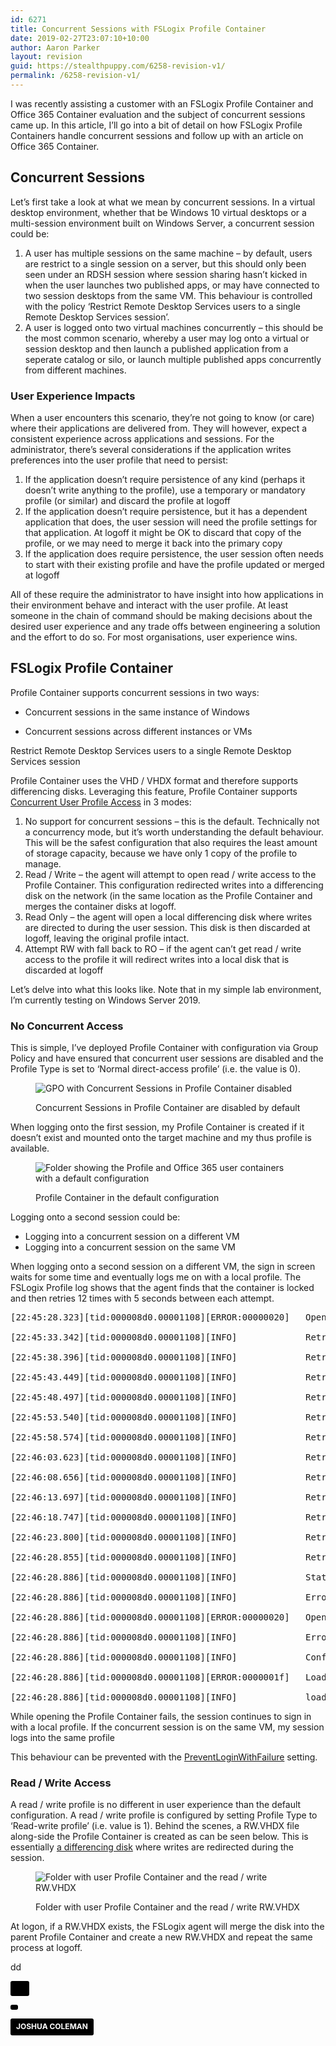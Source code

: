 ```yaml
---
id: 6271
title: Concurrent Sessions with FSLogix Profile Container
date: 2019-02-27T23:07:10+10:00
author: Aaron Parker
layout: revision
guid: https://stealthpuppy.com/6258-revision-v1/
permalink: /6258-revision-v1/
---
```

I was recently assisting a customer with an FSLogix Profile Container and Office 365 Container evaluation and the subject of concurrent sessions came up. In this article, I&#8217;ll go into a bit of detail on how FSLogix Profile Containers handle concurrent sessions and follow up with an article on Office 365 Container.

## Concurrent Sessions

Let&#8217;s first take a look at what we mean by concurrent sessions. In a virtual desktop environment, whether that be Windows 10 virtual desktops or a multi-session environment built on Windows Server, a concurrent session could be:

  1. A user has multiple sessions on the same machine &#8211; by default, users are restrict to a single session on a server, but this should only been seen under an RDSH session where session sharing hasn&#8217;t kicked in when the user launches two published apps, or may have connected to two session desktops from the same VM. This behaviour is controlled with the policy &#8216;Restrict Remote Desktop Services users to a single Remote Desktop Services session&#8217;.
  2. A user is logged onto two virtual machines concurrently &#8211; this should be the most common scenario, whereby a user may log onto a virtual or session desktop and then launch a published application from a seperate catalog or silo, or launch multiple published apps concurrently from different machines.

### User Experience Impacts

When a user encounters this scenario, they&#8217;re not going to know (or care) where their applications are delivered from. They will however, expect a consistent experience across applications and sessions. For the administrator, there&#8217;s several considerations if the application writes preferences into the user profile that need to persist:

  1. If the application doesn&#8217;t require persistence of any kind (perhaps it doesn&#8217;t write anything to the profile), use a temporary or mandatory profile (or similar) and discard the profile at logoff
  2. If the application doesn&#8217;t require persistence, but it has a dependent application that does, the user session will need the profile settings for that application. At logoff it might be OK to discard that copy of the profile, or we may need to merge it back into the primary copy
  3. If the application does require persistence, the user session often needs to start with their existing profile and have the profile updated or merged at logoff

All of these require the administrator to have insight into how applications in their environment behave and interact with the user profile. At least someone in the chain of command should be making decisions about the desired user experience and any trade offs between engineering a solution and the effort to do so. For most organisations, user experience wins.

## FSLogix Profile Container

Profile Container supports concurrent sessions in two ways:

  * Concurrent sessions in the same instance of Windows  
    
  * Concurrent sessions across different instances or VMs



Restrict Remote Desktop Services users to a single Remote Desktop Services session

Profile Container uses the VHD / VHDX format and therefore supports differencing disks. Leveraging this feature, Profile Container supports [Concurrent User Profile Access](https://docs.fslogix.com/display/20170529/Concurrent+User+Profile+Access) in 3 modes:

  1. No support for concurrent sessions &#8211; this is the default. Technically not a concurrency mode, but it&#8217;s worth understanding the default behaviour. This will be the safest configuration that also requires the least amount of storage capacity, because we have only 1 copy of the profile to manage.
  2. Read / Write &#8211; the agent will attempt to open read / write access to the Profile Container. This configuration redirected writes into a differencing disk on the network (in the same location as the Profile Container and merges the container disks at logoff. 
  3. Read Only &#8211; the agent will open a local differencing disk where writes are directed to during the user session. This disk is then discarded at logoff, leaving the original profile intact.
  4. Attempt RW with fall back to RO &#8211; if the agent can&#8217;t get read / write access to the profile it will redirect writes into a local disk that is discarded at logoff

Let&#8217;s delve into what this looks like. Note that in my simple lab environment, I&#8217;m currently testing on Windows Server 2019.

### No Concurrent Access

This is simple, I&#8217;ve deployed Profile Container with configuration via Group Policy and have ensured that concurrent user sessions are disabled and the Profile Type is set to &#8216;Normal direct-access profile&#8217; (i.e. the value is 0).<figure class="wp-block-image">

<img src="https://stealthpuppy.com/wp-content/uploads/2019/02/ProfileContainer-ConcurrentAccessDisabled-1024x477.png" alt="GPO with Concurrent Sessions in Profile Container disabled" class="wp-image-6262" srcset="http://192.168.0.89/wp-content/uploads/2019/02/ProfileContainer-ConcurrentAccessDisabled-1024x477.png 1024w, http://192.168.0.89/wp-content/uploads/2019/02/ProfileContainer-ConcurrentAccessDisabled-150x70.png 150w, http://192.168.0.89/wp-content/uploads/2019/02/ProfileContainer-ConcurrentAccessDisabled-300x140.png 300w, http://192.168.0.89/wp-content/uploads/2019/02/ProfileContainer-ConcurrentAccessDisabled-768x358.png 768w" sizes="(max-width: 1024px) 100vw, 1024px" /> <figcaption>Concurrent Sessions in Profile Container are disabled by default</figcaption></figure> 

When logging onto the first session, my Profile Container is created if it doesn&#8217;t exist and mounted onto the target machine and my thus profile is available.<figure class="wp-block-image">

<img src="https://stealthpuppy.com/wp-content/uploads/2019/02/ProfileContainer-NoConcurrent-1.png" alt="Folder showing the Profile and Office 365 user containers with a default configuration" class="wp-image-6264" srcset="http://192.168.0.89/wp-content/uploads/2019/02/ProfileContainer-NoConcurrent-1.png 848w, http://192.168.0.89/wp-content/uploads/2019/02/ProfileContainer-NoConcurrent-1-150x69.png 150w, http://192.168.0.89/wp-content/uploads/2019/02/ProfileContainer-NoConcurrent-1-300x137.png 300w, http://192.168.0.89/wp-content/uploads/2019/02/ProfileContainer-NoConcurrent-1-768x351.png 768w" sizes="(max-width: 848px) 100vw, 848px" /> <figcaption>Profile Container in the default configuration</figcaption></figure> 

Logging onto a second session could be:

  * Logging into a concurrent session on a different VM
  * Logging into a concurrent session on the same VM

When logging onto a second session on a different VM, the sign in screen waits for some time and eventually logs me on with a local profile. The FSLogix Profile log shows that the agent finds that the container is locked and then retries 12 times with 5 seconds between each attempt. 

<pre class="wp-block-preformatted">[22:45:28.323][tid:000008d0.00001108][ERROR:00000020]   Open vhd(x) failed, file is locked.  Retrying 12 time(s) at 5 second intervals (The process cannot access the file because it is being used by another process.)<br />
[22:45:33.342][tid:000008d0.00001108][INFO]             Retrying open vhd(x) 1/12<br />
[22:45:38.396][tid:000008d0.00001108][INFO]             Retrying open vhd(x) 2/12<br />
[22:45:43.449][tid:000008d0.00001108][INFO]             Retrying open vhd(x) 3/12<br />
[22:45:48.497][tid:000008d0.00001108][INFO]             Retrying open vhd(x) 4/12<br />
[22:45:53.540][tid:000008d0.00001108][INFO]             Retrying open vhd(x) 5/12<br />
[22:45:58.574][tid:000008d0.00001108][INFO]             Retrying open vhd(x) 6/12<br />
[22:46:03.623][tid:000008d0.00001108][INFO]             Retrying open vhd(x) 7/12<br />
[22:46:08.656][tid:000008d0.00001108][INFO]             Retrying open vhd(x) 8/12<br />
[22:46:13.697][tid:000008d0.00001108][INFO]             Retrying open vhd(x) 9/12<br />
[22:46:18.747][tid:000008d0.00001108][INFO]             Retrying open vhd(x) 10/12<br />
[22:46:23.800][tid:000008d0.00001108][INFO]             Retrying open vhd(x) 11/12<br />
[22:46:28.855][tid:000008d0.00001108][INFO]             Retrying open vhd(x) 12/12<br />
[22:46:28.886][tid:000008d0.00001108][INFO]             Status set to 11: Cannot open virtual disk<br />
[22:46:28.886][tid:000008d0.00001108][INFO]             Error set to 32<br />
[22:46:28.886][tid:000008d0.00001108][ERROR:00000020]   OpenVirtualDisk error (The process cannot access the file because it is being used by another process.)<br />
[22:46:28.886][tid:000008d0.00001108][INFO]             Error. Cleaning up.<br />
[22:46:28.886][tid:000008d0.00001108][INFO]             Configuration setting not found: SOFTWARE\FSLogix\Profiles\PreventLoginWithFailure.  Using default: 0<br />
[22:46:28.886][tid:000008d0.00001108][ERROR:0000001f]   LoadProfile failed.  User: aaron. SID: S-1-5-21-2625184940-1311984064-3469394446-1110. (A device attached to the system is not functioning.)<br />
[22:46:28.886][tid:000008d0.00001108][INFO]             loadProfile time: 60687 milliseconds</pre>

While opening the Profile Container fails, the session continues to sign in with a local profile. If the concurrent session is on the same VM, my session logs into the same profile 

This behaviour can be prevented with the [PreventLoginWithFailure](https://docs.fslogix.com/display/20170529/FSLogix+Profiles+Configuration+Settings) setting.

### Read / Write Access

A read / write profile is no different in user experience than the default configuration. A read / write profile is configured by setting Profile Type to &#8216;Read-write profile&#8217; (i.e. value is 1). Behind the scenes, a RW.VHDX file along-side the Profile Container is created as can be seen below. This is essentially [a differencing disk](https://www.altaro.com/hyper-v/hyper-v-differencing-disks-explained/) where writes are redirected during the session.<figure class="wp-block-image">

<img src="https://stealthpuppy.com/wp-content/uploads/2019/02/ProfileContainer-ConcurrentRW.png" alt="Folder with user Profile Container and the read / write RW.VHDX" class="wp-image-6270" srcset="http://192.168.0.89/wp-content/uploads/2019/02/ProfileContainer-ConcurrentRW.png 848w, http://192.168.0.89/wp-content/uploads/2019/02/ProfileContainer-ConcurrentRW-150x69.png 150w, http://192.168.0.89/wp-content/uploads/2019/02/ProfileContainer-ConcurrentRW-300x137.png 300w, http://192.168.0.89/wp-content/uploads/2019/02/ProfileContainer-ConcurrentRW-768x351.png 768w" sizes="(max-width: 848px) 100vw, 848px" /> <figcaption>Folder with user Profile Container and the read / write RW.VHDX</figcaption></figure> 

At logon, if a RW.VHDX exists, the FSLogix agent will merge the disk into the parent Profile Container and create a new RW.VHDX and repeat the same process at logoff.

dd

<a style="background-color:black;color:white;text-decoration:none;padding:4px 6px;font-family:-apple-system, BlinkMacSystemFont, &quot;San Francisco&quot;, &quot;Helvetica Neue&quot;, Helvetica, Ubuntu, Roboto, Noto, &quot;Segoe UI&quot;, Arial, sans-serif;font-size:12px;font-weight:bold;line-height:1.2;display:inline-block;border-radius:3px" href="https://unsplash.com/@joshstyle?utm_medium=referral&utm_campaign=photographer-credit&utm_content=creditBadge" target="_blank" rel="noopener noreferrer" title="Download free do whatever you want high-resolution photos from JOSHUA COLEMAN"><span style="display:inline-block;padding:2px 3px"><svg xmlns="http://www.w3.org/2000/svg" style="height:12px;width:auto;position:relative;vertical-align:middle;top:-2px;fill:white" viewBox="0 0 32 32">

<title>
  unsplash-logo
</title><path d="M10 9V0h12v9H10zm12 5h10v18H0V14h10v9h12v-9z"></path></svg></span>

<span style="display:inline-block;padding:2px 3px">JOSHUA COLEMAN</span></a>